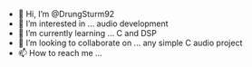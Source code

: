 - 👋 Hi, I’m @DrungSturm92
- 👀 I’m interested in ... audio development
- 🌱 I’m currently learning ... C and DSP
- 💞️ I’m looking to collaborate on ... any simple C audio project
- 📫 How to reach me ...

<!---
DrungSturm92/DrungSturm92 is a ✨ special ✨ repository because its `README.md` (this file) appears on your GitHub profile.
You can click the Preview link to take a look at your changes.
--->
